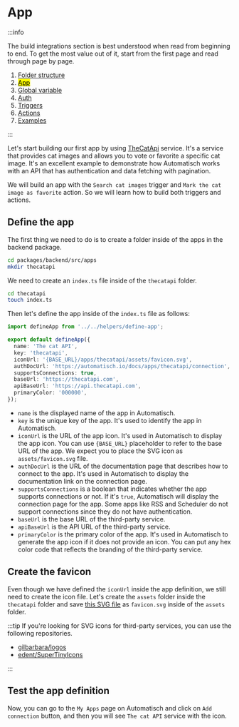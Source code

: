 # App

:::info

The build integrations section is best understood when read from beginning to end. To get the most value out of it, start from the first page and read through page by page.

1. [Folder structure](/build-integrations/folder-structure)
2. [<mark>App</mark>](/build-integrations/app)
3. [Global variable](/build-integrations/global-variable)
4. [Auth](/build-integrations/auth)
5. [Triggers](/build-integrations/triggers)
6. [Actions](/build-integrations/actions)
7. [Examples](/build-integrations/examples)

:::

Let's start building our first app by using [TheCatApi](https://thecatapi.com/) service. It's a service that provides cat images and allows you to vote or favorite a specific cat image. It's an excellent example to demonstrate how Automatisch works with an API that has authentication and data fetching with pagination.

We will build an app with the `Search cat images` trigger and `Mark the cat image as favorite` action. So we will learn how to build both triggers and actions.

## Define the app

The first thing we need to do is to create a folder inside of the apps in the backend package.

```bash
cd packages/backend/src/apps
mkdir thecatapi
```

We need to create an `index.ts` file inside of the `thecatapi` folder.

```bash
cd thecatapi
touch index.ts
```

Then let's define the app inside of the `index.ts` file as follows:

```typescript
import defineApp from '../../helpers/define-app';

export default defineApp({
  name: 'The cat API',
  key: 'thecatapi',
  iconUrl: '{BASE_URL}/apps/thecatapi/assets/favicon.svg',
  authDocUrl: 'https://automatisch.io/docs/apps/thecatapi/connection',
  supportsConnections: true,
  baseUrl: 'https://thecatapi.com',
  apiBaseUrl: 'https://api.thecatapi.com',
  primaryColor: '000000',
});
```

- `name` is the displayed name of the app in Automatisch.
- `key` is the unique key of the app. It's used to identify the app in Automatisch.
- `iconUrl` is the URL of the app icon. It's used in Automatisch to display the app icon. You can use `{BASE_URL}` placeholder to refer to the base URL of the app. We expect you to place the SVG icon as `assets/favicon.svg` file.
- `authDocUrl` is the URL of the documentation page that describes how to connect to the app. It's used in Automatisch to display the documentation link on the connection page.
- `supportsConnections` is a boolean that indicates whether the app supports connections or not. If it's `true`, Automatisch will display the connection page for the app. Some apps like RSS and Scheduler do not support connections since they do not have authentication.
- `baseUrl` is the base URL of the third-party service.
- `apiBaseUrl` is the API URL of the third-party service.
- `primaryColor` is the primary color of the app. It's used in Automatisch to generate the app icon if it does not provide an icon. You can put any hex color code that reflects the branding of the third-party service.

## Create the favicon

Even though we have defined the `iconUrl` inside the app definition, we still need to create the icon file. Let's create the `assets` folder inside the `thecatapi` folder and save [this SVG file](../public/example-app/cat.svg) as `favicon.svg` inside of the `assets` folder.

:::tip
If you're looking for SVG icons for third-party services, you can use the following repositories.

- [gilbarbara/logos](https://github.com/gilbarbara/logos)
- [edent/SuperTinyIcons](https://github.com/edent/SuperTinyIcons)

:::

## Test the app definition

Now, you can go to the `My Apps` page on Automatisch and click on `Add connection` button, and then you will see `The cat API` service with the icon.
